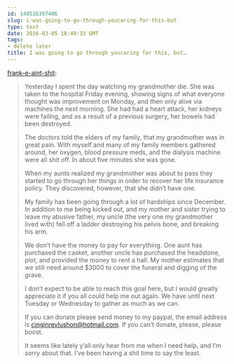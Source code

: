 ```yaml
---
id: 140516397406
slug: i-was-going-to-go-through-youcaring-for-this-but
type: text
date: 2016-03-05 18:49:33 GMT
tags:
- delete later
title: I was going to go through youcaring for this, but…
---
```

<p><a class="tumblr_blog" href="http://frank-e-aint-shit.tumblr.com/post/140423700704">frank-e-aint-shit</a>:</p>
<blockquote>
<p>Yesterday I spent the day watching my grandmother die. She
was taken to the hospital Friday evening, showing signs of what everyone
thought was improvement on Monday, and then only alive via machines the next
morning. She had had a heart attack, her kidneys were failing, and as a result
of a previous surgery, her bowels had been destroyed.<br></p>
<p>The doctors told the elders of my family, that my
grandmother was in great pain. With myself and many of my family members gathered
around, her oxygen, blood pressure meds, and the dialysis machine were all shit
off. In about five minutes she was gone.</p>
<p>When my aunts realized my grandmother was about to pass they
started to go through her things in order to recover her life insurance policy.
They discovered, however, that she didn’t have one. </p>
<p>My family has been going through a lot of hardships since December.
In addition to me being kicked out, and my mother and sister trying to leave my
abusive father, my uncle (the very one my grandmother lived with) fell off a
ladder destroying his pelvis bone, and breaking his arm.</p>
<p>We don’t have the money to pay for everything. One aunt has
purchased the casket, another uncle has purchased the headstone, plot, and
provided the money to rent a hall. My mother estimates that we still need
around $3000 to cover the funeral and digging of the grave.</p>
<p>I don’t expect to be able to reach this goal here, but I
would greatly appreciate it if you all could help me out again. We have until
next Tuesday or Wednesday to gather as much as we can. </p>
<p>If you can donate please send money to my paypal, the email
address is <a href="mailto:cinginrevlushon@hotmail.com">cinginrevlushon@hotmail.com</a>.
If you can’t donate, please, please boost.</p>
<p>It seems like lately y’all only hear from me when I need
help, and I’m sorry about that. I’ve been having a shit time to say the least.</p>
</blockquote>

